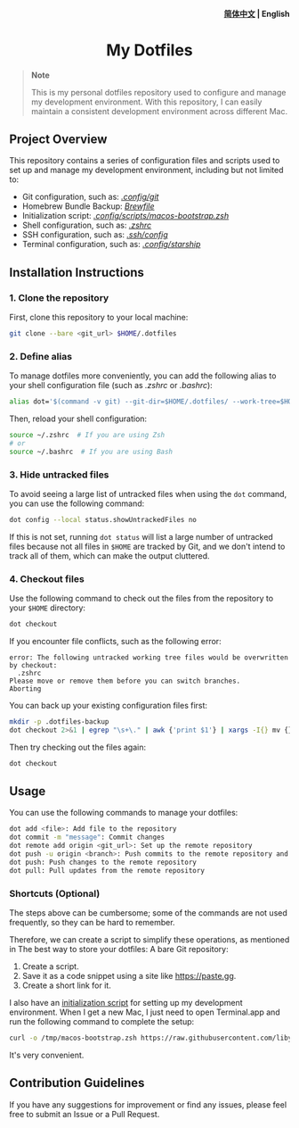 <h4 align="right">
   <a href="https://github.com/liby/dotfiles/blob/main/.github/README_EN.md">简体中文</a> | <strong>English</strong>
</h4>

<div>
  <h1 align="center">My Dotfiles</h1>
</div>

> **Note**
>
> This is my personal dotfiles repository used to configure and manage my development environment. With this repository, I can easily maintain a consistent development environment across different Mac.

## Project Overview

This repository contains a series of configuration files and scripts used to set up and manage my development environment, including but not limited to:
- Git configuration, such as: [_.config/git_](https://github.com/liby/dotfiles/tree/main/.config/git)
- Homebrew Bundle Backup: [_Brewfile_](https://github.com/liby/dotfiles/blob/main/Brewfile)
- Initialization script: [_.config/scripts/macos-bootstrap.zsh_](https://github.com/liby/dotfiles/blob/main/.config/scripts/macos-bootstrap.zsh)
- Shell configuration, such as: [_.zshrc_](https://github.com/liby/dotfiles/blob/main/.zshrc)
- SSH configuration, such as: [_.ssh/config_](https://github.com/liby/dotfiles/blob/main/.ssh/config)
- Terminal configuration, such as: [_.config/starship_](https://github.com/liby/dotfiles/tree/main/.config/starship)

## Installation Instructions

### 1. Clone the repository

First, clone this repository to your local machine:
```sh
git clone --bare <git_url> $HOME/.dotfiles
```

### 2. Define alias

To manage dotfiles more conveniently, you can add the following alias to your shell configuration file (such as _.zshrc_ or _.bashrc_):
```sh
alias dot='$(command -v git) --git-dir=$HOME/.dotfiles/ --work-tree=$HOME'
```

Then, reload your shell configuration:
```sh
source ~/.zshrc  # If you are using Zsh
# or
source ~/.bashrc  # If you are using Bash
```

### 3. Hide untracked files

To avoid seeing a large list of untracked files when using the `dot` command, you can use the following command:
```sh
dot config --local status.showUntrackedFiles no
```

If this is not set, running `dot status` will list a large number of untracked files because not all files in `$HOME` are tracked by Git, and we don't intend to track all of them, which can make the output cluttered.

### 4. Checkout files

Use the following command to check out the files from the repository to your `$HOME` directory:
```sh
dot checkout
```

If you encounter file conflicts, such as the following error:
```
error: The following untracked working tree files would be overwritten by checkout:
  .zshrc
Please move or remove them before you can switch branches.
Aborting
```

You can back up your existing configuration files first:
```sh
mkdir -p .dotfiles-backup
dot checkout 2>&1 | egrep "\s+\." | awk {'print $1'} | xargs -I{} mv {} .dotfiles-backup/{}
```

Then try checking out the files again:
```sh
dot checkout
```

## Usage

You can use the following commands to manage your dotfiles:

```sh
dot add <file>: Add file to the repository
dot commit -m "message": Commit changes
dot remote add origin <git_url>: Set up the remote repository
dot push -u origin <branch>: Push commits to the remote repository and link the remote branch to the local branch
dot push: Push changes to the remote repository
dot pull: Pull updates from the remote repository
```

### Shortcuts (Optional)

The steps above can be cumbersome; some of the commands are not used frequently, so they can be hard to remember.

Therefore, we can create a script to simplify these operations, as mentioned in The best way to store your dotfiles: A bare Git repository:
  1. Create a script.
  2. Save it as a code snippet using a site like https://paste.gg.
  3. Create a short link for it.

I also have an [initialization script](https://github.com/liby/dotfiles/blob/main/.config/scripts/macos-bootstrap.zsh) for setting up my development environment. When I get a new Mac, I just need to open Terminal.app and run the following command to complete the setup:
```sh
curl -o /tmp/macos-bootstrap.zsh https://raw.githubusercontent.com/liby/dotfiles/main/.config/scripts/macos-bootstrap.zsh && chmod +x /tmp/macos-bootstrap.zsh && /tmp/macos-bootstrap.zsh
```
It's very convenient.

## Contribution Guidelines

If you have any suggestions for improvement or find any issues, please feel free to submit an Issue or a Pull Request.
